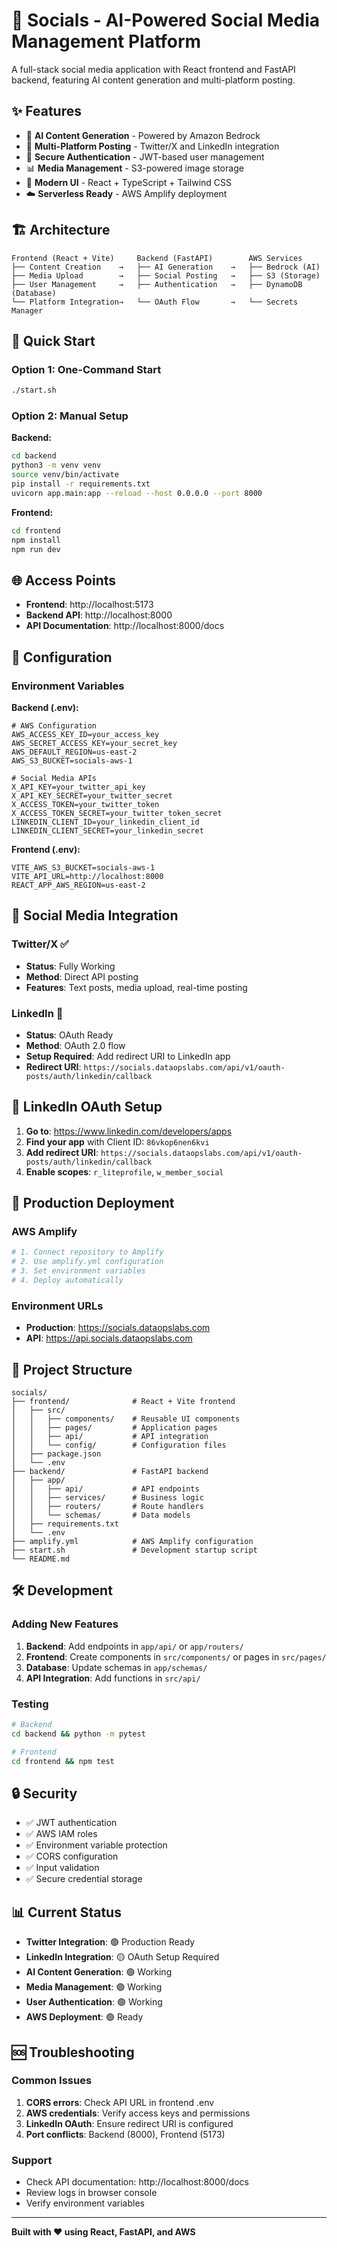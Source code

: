 # 🚀 Socials - AI-Powered Social Media Management Platform

A full-stack social media application with React frontend and FastAPI backend, featuring AI content generation and multi-platform posting.

## ✨ Features

- 🤖 **AI Content Generation** - Powered by Amazon Bedrock
- 📱 **Multi-Platform Posting** - Twitter/X and LinkedIn integration
- 🔐 **Secure Authentication** - JWT-based user management
- 📊 **Media Management** - S3-powered image storage
- 🎨 **Modern UI** - React + TypeScript + Tailwind CSS
- ☁️ **Serverless Ready** - AWS Amplify deployment

## 🏗️ Architecture

```
Frontend (React + Vite)     Backend (FastAPI)        AWS Services
├── Content Creation    →   ├── AI Generation    →   ├── Bedrock (AI)
├── Media Upload        →   ├── Social Posting   →   ├── S3 (Storage)
├── User Management     →   ├── Authentication   →   ├── DynamoDB (Database)
└── Platform Integration→   └── OAuth Flow       →   └── Secrets Manager
```

## 🚀 Quick Start

### **Option 1: One-Command Start**
```bash
./start.sh
```

### **Option 2: Manual Setup**

**Backend:**
```bash
cd backend
python3 -m venv venv
source venv/bin/activate
pip install -r requirements.txt
uvicorn app.main:app --reload --host 0.0.0.0 --port 8000
```

**Frontend:**
```bash
cd frontend
npm install
npm run dev
```

## 🌐 Access Points

- **Frontend**: http://localhost:5173
- **Backend API**: http://localhost:8000
- **API Documentation**: http://localhost:8000/docs

## 🔧 Configuration

### **Environment Variables**

**Backend (.env):**
```env
# AWS Configuration
AWS_ACCESS_KEY_ID=your_access_key
AWS_SECRET_ACCESS_KEY=your_secret_key
AWS_DEFAULT_REGION=us-east-2
AWS_S3_BUCKET=socials-aws-1

# Social Media APIs
X_API_KEY=your_twitter_api_key
X_API_KEY_SECRET=your_twitter_secret
X_ACCESS_TOKEN=your_twitter_token
X_ACCESS_TOKEN_SECRET=your_twitter_token_secret
LINKEDIN_CLIENT_ID=your_linkedin_client_id
LINKEDIN_CLIENT_SECRET=your_linkedin_secret
```

**Frontend (.env):**
```env
VITE_AWS_S3_BUCKET=socials-aws-1
VITE_API_URL=http://localhost:8000
REACT_APP_AWS_REGION=us-east-2
```

## 📱 Social Media Integration

### **Twitter/X** ✅
- **Status**: Fully Working
- **Method**: Direct API posting
- **Features**: Text posts, media upload, real-time posting

### **LinkedIn** 🔗
- **Status**: OAuth Ready
- **Method**: OAuth 2.0 flow
- **Setup Required**: Add redirect URI to LinkedIn app
- **Redirect URI**: `https://socials.dataopslabs.com/api/v1/oauth-posts/auth/linkedin/callback`

## 🔐 LinkedIn OAuth Setup

1. **Go to**: https://www.linkedin.com/developers/apps
2. **Find your app** with Client ID: `86vkop6nen6kvi`
3. **Add redirect URI**: `https://socials.dataopslabs.com/api/v1/oauth-posts/auth/linkedin/callback`
4. **Enable scopes**: `r_liteprofile`, `w_member_social`

## 🚀 Production Deployment

### **AWS Amplify**
```bash
# 1. Connect repository to Amplify
# 2. Use amplify.yml configuration
# 3. Set environment variables
# 4. Deploy automatically
```

### **Environment URLs**
- **Production**: https://socials.dataopslabs.com
- **API**: https://api.socials.dataopslabs.com

## 📁 Project Structure

```
socials/
├── frontend/              # React + Vite frontend
│   ├── src/
│   │   ├── components/    # Reusable UI components
│   │   ├── pages/         # Application pages
│   │   ├── api/           # API integration
│   │   └── config/        # Configuration files
│   ├── package.json
│   └── .env
├── backend/               # FastAPI backend
│   ├── app/
│   │   ├── api/           # API endpoints
│   │   ├── services/      # Business logic
│   │   ├── routers/       # Route handlers
│   │   └── schemas/       # Data models
│   ├── requirements.txt
│   └── .env
├── amplify.yml            # AWS Amplify configuration
├── start.sh               # Development startup script
└── README.md
```

## 🛠️ Development

### **Adding New Features**
1. **Backend**: Add endpoints in `app/api/` or `app/routers/`
2. **Frontend**: Create components in `src/components/` or pages in `src/pages/`
3. **Database**: Update schemas in `app/schemas/`
4. **API Integration**: Add functions in `src/api/`

### **Testing**
```bash
# Backend
cd backend && python -m pytest

# Frontend
cd frontend && npm test
```

## 🔒 Security

- ✅ JWT authentication
- ✅ AWS IAM roles
- ✅ Environment variable protection
- ✅ CORS configuration
- ✅ Input validation
- ✅ Secure credential storage

## 📊 Current Status

- **Twitter Integration**: 🟢 Production Ready
- **LinkedIn Integration**: 🟡 OAuth Setup Required
- **AI Content Generation**: 🟢 Working
- **Media Management**: 🟢 Working
- **User Authentication**: 🟢 Working
- **AWS Deployment**: 🟢 Ready

## 🆘 Troubleshooting

### **Common Issues**
1. **CORS errors**: Check API URL in frontend .env
2. **AWS credentials**: Verify access keys and permissions
3. **LinkedIn OAuth**: Ensure redirect URI is configured
4. **Port conflicts**: Backend (8000), Frontend (5173)

### **Support**
- Check API documentation: http://localhost:8000/docs
- Review logs in browser console
- Verify environment variables

---

**Built with ❤️ using React, FastAPI, and AWS**
